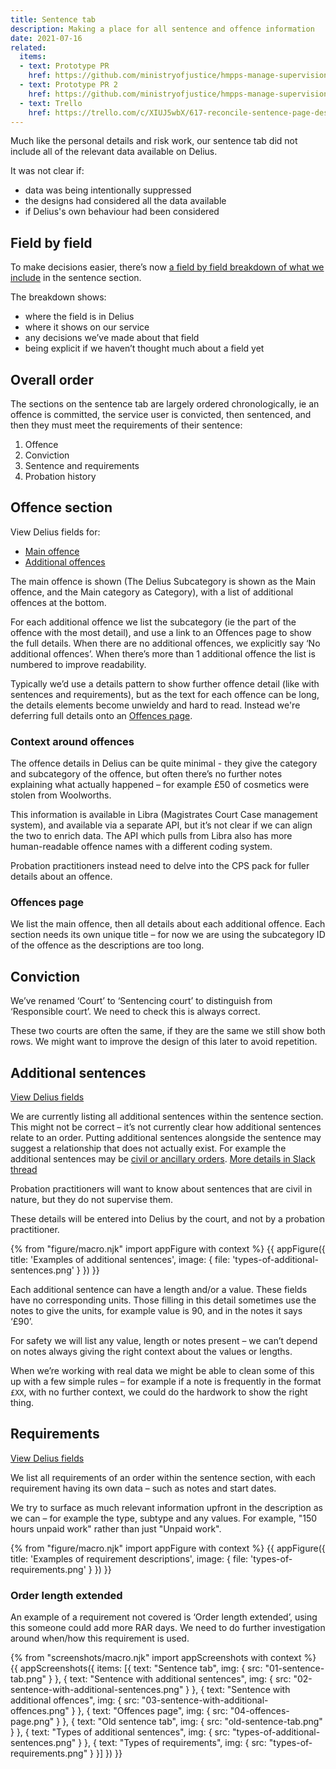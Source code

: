 ```yaml
---
title: Sentence tab
description: Making a place for all sentence and offence information
date: 2021-07-16
related:
  items:
  - text: Prototype PR
    href: https://github.com/ministryofjustice/hmpps-manage-supervisions-prototype/pull/282
  - text: Prototype PR 2
    href: https://github.com/ministryofjustice/hmpps-manage-supervisions-prototype/pull/284
  - text: Trello
    href: https://trello.com/c/XIUJ5wbX/617-reconcile-sentence-page-designs-with-ndelius-data
---
```


Much like the personal details and risk work, our sentence tab did not include all of the relevant data available on Delius.

It was not clear if:

- data was being intentionally suppressed
- the designs had considered all the data available
- if Delius's own behaviour had been considered

## Field by field

To make decisions easier, there’s now [a field by field breakdown of what we include](/sentence-data) in the sentence section.

The breakdown shows:

- where the field is in Delius
- where it shows on our service
- any decisions we’ve made about that field
- being explicit if we haven’t thought much about a field yet

## Overall order

The sections on the sentence tab are largely ordered chronologically, ie an offence is committed, the service user is convicted, then sentenced, and then they must meet the requirements of their sentence:

1. Offence
2. Conviction
3. Sentence and requirements
4. Probation history

## Offence section

View Delius fields for:
- [Main offence](/sentence-data/#event-details%3A-offence-details)
- [Additional offences](/sentence-data/#additional-offences)

The main offence is shown (The Delius Subcategory is shown as the Main offence, and the Main category as Category), with a list of additional offences at the bottom.

For each additional offence we list the subcategory (ie the part of the offence with the most detail), and use a link to an Offences page to show the full details. When there are no additional offences, we explicitly say ‘No additional offences’. When there’s more than 1 additional offence the list is numbered to improve readability.

Typically we’d use a details pattern to show further offence detail (like with sentences and requirements), but as the text for each offence can be long, the details elements become unwieldy and hard to read. Instead we're deferring full details onto an [Offences page](/sentence-tab/#offences-page).

### Context around offences

The offence details in Delius can be quite minimal - they give the category and subcategory of the offence, but often there’s no further notes explaining what actually happened – for example £50 of cosmetics were stolen from Woolworths.

This information is available in Libra (Magistrates Court Case management system), and available via a separate API, but it’s not clear if we can align the two to enrich data. The API which pulls from Libra also has more human-readable offence names with a different coding system.

Probation practitioners instead need to delve into the CPS pack for fuller details about an offence.

### Offences page

We list the main offence, then all details about each additional offence. Each section needs its own unique title – for now we are using the subcategory ID of the offence as the descriptions are too long.

## Conviction

We’ve renamed ‘Court’ to ‘Sentencing court’ to distinguish from ‘Responsible court’. We need to check this is always correct.

These two courts are often the same, if they are the same we still show both rows. We might want to improve the design of this later to avoid repetition.

## Additional sentences

[View Delius fields](/sentence-data/#additional-sentences)

We are currently listing all additional sentences within the sentence section. This might not be correct – it’s not currently clear how additional sentences relate to an order. Putting additional sentences alongside the sentence may suggest a relationship that does not actually exist. For example the additional sentences may be [civil or ancillary orders](https://www.cps.gov.uk/legal-guidance/sentencing-ancillary-orders). [More details in Slack thread](https://mojdt.slack.com/archives/C01CCRVJB9C/p1626265608095100?thread_ts=1626261067.085800&cid=C01CCRVJB9C)

Probation practitioners will want to know about sentences that are civil in nature, but they do not supervise them.

These details will be entered into Delius by the court, and not by a probation practitioner.

{% from "figure/macro.njk" import appFigure with context %}
{{ appFigure({
  title: 'Examples of additional sentences',
  image: {
    file: 'types-of-additional-sentences.png'
  }
}) }}

Each additional sentence can have a length and/or a value. These fields have no corresponding units. Those filling in this detail sometimes use the notes to give the units, for example value is 90, and in the notes it says ‘£90’.

For safety we will list any value, length or notes present – we can’t depend on notes always giving the right context about the values or lengths.

When we’re working with real data we might be able to clean some of this up with a few simple rules – for example if a note is frequently in the format `£XX`, with no further context, we could do the hardwork to show the right thing.

## Requirements

[View Delius fields](/sentence-data/#requirements)

We list all requirements of an order within the sentence section, with each requirement having its own data – such as notes and start dates.

We try to surface as much relevant information upfront in the description as we can – for example the type, subtype and any values. For example, "150 hours unpaid work" rather than just "Unpaid work".

{% from "figure/macro.njk" import appFigure with context %}
{{ appFigure({
  title: 'Examples of requirement descriptions',
  image: {
    file: 'types-of-requirements.png'
  }
}) }}

### Order length extended

An example of a requirement not covered is ‘Order length extended’, using this someone could add more RAR days. We need to do further investigation around when/how this requirement is used.

{% from "screenshots/macro.njk" import appScreenshots with context %}
{{ appScreenshots({
  items: [{
      text: "Sentence tab",
      img: { src: "01-sentence-tab.png" }
    }, {
      text: "Sentence with additional sentences",
      img: { src: "02-sentence-with-additional-sentences.png" }
    }, {
      text: "Sentence with additional offences",
      img: { src: "03-sentence-with-additional-offences.png" }
    }, {
      text: "Offences page",
      img: { src: "04-offences-page.png" }
    }, {
      text: "Old sentence tab",
      img: { src: "old-sentence-tab.png" }
    }, {
      text: "Types of additional sentences",
      img: { src: "types-of-additional-sentences.png" }
    }, {
      text: "Types of requirements",
      img: { src: "types-of-requirements.png" }
    }]
}) }}
